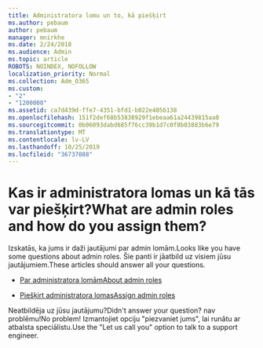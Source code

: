 ```yaml
---
title: Administratora lomu un to, kā piešķirt
ms.author: pebaum
author: pebaum
manager: mnirkhe
ms.date: 2/24/2018
ms.audience: Admin
ms.topic: article
ROBOTS: NOINDEX, NOFOLLOW
localization_priority: Normal
ms.collection: Adm_O365
ms.custom:
- "2"
- "1200008"
ms.assetid: ca7d439d-ffe7-4351-bfd1-b022e4056138
ms.openlocfilehash: 151f2def68b53838929f1ebeaa61a24439815aa0
ms.sourcegitcommit: 0b06093dabd685f76cc39b1d7c0f8b03883b6e79
ms.translationtype: MT
ms.contentlocale: lv-LV
ms.lasthandoff: 10/25/2019
ms.locfileid: "36737088"
---
```

# <a name="what-are-admin-roles-and-how-do-you-assign-them"></a><span data-ttu-id="e7c42-102">Kas ir administratora lomas un kā tās var piešķirt?</span><span class="sxs-lookup"><span data-stu-id="e7c42-102">What are admin roles and how do you assign them?</span></span>

<span data-ttu-id="e7c42-103">Izskatās, ka jums ir daži jautājumi par admin lomām.</span><span class="sxs-lookup"><span data-stu-id="e7c42-103">Looks like you have some questions about admin roles.</span></span> <span data-ttu-id="e7c42-104">Šie panti ir jāatbild uz visiem jūsu jautājumiem.</span><span class="sxs-lookup"><span data-stu-id="e7c42-104">These articles should answer all your questions.</span></span>
  
- [<span data-ttu-id="e7c42-105">Par administratora lomām</span><span class="sxs-lookup"><span data-stu-id="e7c42-105">About admin roles</span></span>](https://docs.microsoft.com/office365/admin/add-users/about-admin-roles)

- [<span data-ttu-id="e7c42-106">Piešķirt administratora lomas</span><span class="sxs-lookup"><span data-stu-id="e7c42-106">Assign admin roles</span></span>](https://docs.microsoft.com/office365/admin/add-users/assign-admin-roles)

<span data-ttu-id="e7c42-107">Neatbildēja uz jūsu jautājumu?</span><span class="sxs-lookup"><span data-stu-id="e7c42-107">Didn't answer your question?</span></span> <span data-ttu-id="e7c42-108">nav problēmu!</span><span class="sxs-lookup"><span data-stu-id="e7c42-108">No problem!</span></span> <span data-ttu-id="e7c42-109">Izmantojiet opciju "piezvaniet jums", lai runātu ar atbalsta speciālistu.</span><span class="sxs-lookup"><span data-stu-id="e7c42-109">Use the "Let us call you" option to talk to a support engineer.</span></span>
  